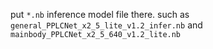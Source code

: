 put `*.nb` inference model file there. such as `general_PPLCNet_x2_5_lite_v1.2_infer.nb` and `mainbody_PPLCNet_x2_5_640_v1.2_lite.nb`
